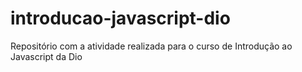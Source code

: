 # introducao-javascript-dio
Repositório com a atividade realizada para o curso de Introdução ao Javascript da Dio
